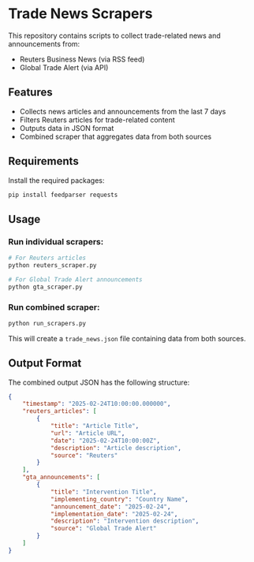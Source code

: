 # Trade News Scrapers

This repository contains scripts to collect trade-related news and announcements from:
- Reuters Business News (via RSS feed)
- Global Trade Alert (via API)

## Features

- Collects news articles and announcements from the last 7 days
- Filters Reuters articles for trade-related content
- Outputs data in JSON format
- Combined scraper that aggregates data from both sources

## Requirements

Install the required packages:
```bash
pip install feedparser requests
```

## Usage

### Run individual scrapers:

```bash
# For Reuters articles
python reuters_scraper.py

# For Global Trade Alert announcements
python gta_scraper.py
```

### Run combined scraper:

```bash
python run_scrapers.py
```

This will create a `trade_news.json` file containing data from both sources.

## Output Format

The combined output JSON has the following structure:

```json
{
    "timestamp": "2025-02-24T10:00:00.000000",
    "reuters_articles": [
        {
            "title": "Article Title",
            "url": "Article URL",
            "date": "2025-02-24T10:00:00Z",
            "description": "Article description",
            "source": "Reuters"
        }
    ],
    "gta_announcements": [
        {
            "title": "Intervention Title",
            "implementing_country": "Country Name",
            "announcement_date": "2025-02-24",
            "implementation_date": "2025-02-24",
            "description": "Intervention description",
            "source": "Global Trade Alert"
        }
    ]
}
```
